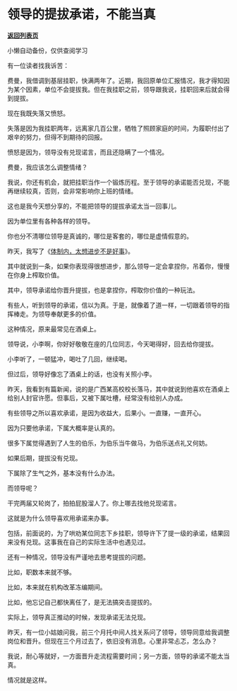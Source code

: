 # 领导的提拔承诺，不能当真

[**返回列表页**](/gzh/费曼的小茶馆)

小懒自动备份，仅供查阅学习

有一位读者找我诉苦：

  

费曼，我借调到基层挂职，快满两年了。近期，我回原单位汇报情况，我才得知因为某个因素，单位不会提拔我。但在我挂职之前，领导跟我说，挂职回来后就会得到提拔。

  

现在我既失落又愤怒。

  

失落是因为我挂职两年，远离家几百公里，牺牲了照顾家庭的时间，为履职付出了艰辛的努力，但得不到期待的回报。

  

愤怒是因为，领导没有兑现诺言，而且还隐瞒了一个情况。

  

费曼，我应该怎么调整情绪？

  

我说，你还有机会，就把挂职当作一个锻炼历程。至于领导的承诺能否兑现，不能再继续较真，否则，会非常影响你上班的情绪。

  

这也是我今天想分享的，不能把领导的提拔承诺太当一回事儿。

  

因为单位里有各种各样的领导。

  

你也分不清哪位领导是真诚的，哪位是客套的，哪位是虚情假意的。

  

昨天，我写了《[体制内，太想进步不是好事](https://mp.weixin.qq.com/s?__biz=MzkzMDM0NzA3Mw==&mid=2247487161&idx=1&sn=e5dd49c07c387633739464550e944781&scene=21#wechat_redirect)》。

  

其中就说到一条，如果你表现得很想进步，那么领导一定会拿捏你，吊着你，慢慢在你身上榨取价值。

  

其中，领导承诺给你晋升提拔，也是拿捏你，榨取你价值的一种玩法。

  

有些人，听到领导的承诺，信以为真。于是，就像着了道一样，一切跟着领导的指挥棒走。为领导奉献更多的价值。

  

这种情况，原来最常见在酒桌上。

  

领导说，小李啊，你好好敬敬在座的几位同志，今天喝得好，回去给你提拔。

  

小李听了，一顿猛冲，喝吐了几回，继续喝。

  

但过后，领导好像忘了酒桌上的话，也没有关照小李。

  

昨天，我看到有篇新闻，说的是广西某高校校长落马，其中就说到他喜欢在酒桌上给别人封官许愿。但事后，又被下属吐槽，经常没有给别人办成。

  

有些领导之所以喜欢承诺，是因为收益大，后果小。一直赚，一直开心。

  

因为只要他承诺，下属大概率是认真的。

  

很多下属觉得遇到了人生的伯乐，为伯乐当牛做马，为伯乐送点礼又何妨。

  

如果后期，提拔没有兑现。

  

下属除了生气之外，基本没有什么办法。

  

而领导呢？

  

干完两届又轮岗了，拍拍屁股溜人了。你上哪去找他兑现诺言。

  

这就是为什么领导喜欢用承诺来办事。

  

包括，前面说的，为了哄劝某位同志下乡挂职，领导许下了提一级的承诺，结果回来没有兑现。这事我在自己的实际生活中也遇见过。

  

还有一种情况，领导没有严谨地去思考提拔的问题。

  

比如，职数本来就不够。

  

比如，本来就在机构改革冻编期间。

  

比如，他忘记自己都快离任了，是无法搞突击提拔的。

  

实际上，领导真正推动的时候，发现承诺无法兑现。

  

昨天，有一位小姑娘问我，前三个月托中间人找关系问了领导，领导同意给我调整岗位和晋升。但现在三个月过去了，依旧没有消息。心里非常忐忑，怎么办？

  

我说，耐心等就好，一方面晋升走流程需要时间；另一方面，领导的承诺不能太当真。

  

情况就是这样。

